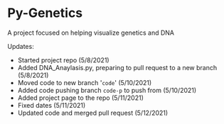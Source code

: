 # Py-Genetics
A project focused on helping visualize genetics and DNA

Updates:
- Started project repo (5/8/2021)
- Added DNA_Anaylasis.py, preparing to pull request to a new branch (5/8/2021)
- Moved code to new branch '`code`' (5/10/2021)
- Added code pushing branch `code-p` to push from (5/10/2021)
- Added project page to the repo (5/11/2021)
- Fixed dates (5/11/2021)
- Updated code and merged pull request (5/12/2021)

